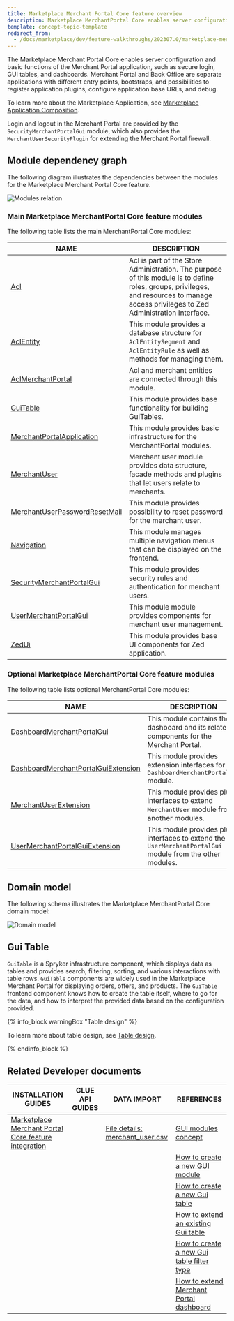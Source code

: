 ```yaml
---
title: Marketplace Merchant Portal Core feature overview
description: Marketplace MerchantPortal Core enables server configuration and the basic functionality of the Merchant Portal such as secure login.
template: concept-topic-template
redirect_from:
  - /docs/marketplace/dev/feature-walkthroughs/202307.0/marketplace-merchant-portal-core-feature-walkthrough/marketplace-merchant-portal-core-feature-walkthrough.html
---
```


The Marketplace Merchant Portal Core enables server configuration and basic functions of the Merchant Portal application, such as secure login, GUI tables, and dashboards. Merchant Portal and Back Office are separate applications with different entry points, bootstraps, and possibilities to register application plugins, configure application base URLs, and debug.



To learn more about the Marketplace Application, see [Marketplace Application Composition](/docs/scos/dev/architecture/marketplace-architecture/marketplace-application-composition.html).


Login and logout in the Merchant Portal are provided by the `SecurityMerchantPortalGui` module, which also provides the `MerchantUserSecurityPlugin` for extending the Merchant Portal firewall.

## Module dependency graph

The following diagram illustrates the dependencies between the modules for the Marketplace Merchant Portal Core feature.

![Modules relation](https://confluence-connect.gliffy.net/embed/image/2e0be237-6e7b-4488-8d4b-811707c14ea0.png?utm_medium=live&utm_source=custom)


### Main Marketplace MerchantPortal Core feature modules

The following table lists the main MerchantPortal Core modules:

| NAME | DESCRIPTION |
| -------------- | ------------------ |
| [Acl](https://github.com/spryker/acl) | Acl is part of the Store Administration. The purpose of this module is to define roles, groups, privileges, and resources to manage access privileges to Zed Administration Interface.   |
| [AclEntity](https://github.com/spryker/acl-entity) | This module provides a database structure for `AclEntitySegment` and `AclEntityRule` as well as methods for managing them.   |
| [AclMerchantPortal](https://github.com/spryker/acl-merchant-portal) | Acl and merchant entities are connected through this module.   |
| [GuiTable](https://github.com/spryker/gui-table) | This module provides base functionality for building GuiTables.    |
| [MerchantPortalApplication](https://github.com/spryker/merchant-portal-application) | This module provides basic infrastructure for the MerchantPortal modules.   |
| [MerchantUser](https://github.com/spryker/merchant-user) | Merchant user module provides data structure, facade methods and plugins that let users relate to merchants.  |
| [MerchantUserPasswordResetMail](https://github.com/spryker/merchant-user-password-reset-mail) | This module provides possibility to reset password for the merchant user.   |
| [Navigation](https://github.com/spryker/navigation) | This module manages multiple navigation menus that can be displayed on the frontend.   |
| [SecurityMerchantPortalGui](https://github.com/spryker/security-merchant-portal-gui) | This module provides security rules and authentication for merchant users.   |
| [UserMerchantPortalGui](https://github.com/spryker/user-merchant-portal-gui) | This module module provides components for merchant user management.    |
| [ZedUi](https://github.com/spryker/zed-ui) | This module provides base UI components for Zed application.   |

### Optional Marketplace MerchantPortal Core feature modules

The following table lists optional MerchantPortal Core modules:

| NAME | DESCRIPTION |
| -------------------- | --------------------- |
| [DashboardMerchantPortalGui](https://github.com/spryker/dashboard-merchant-portal-gui) | This module contains the dashboard and its related components for the Merchant Portal.  |
| [DashboardMerchantPortalGuiExtension](https://github.com/spryker/dashboard-merchant-portal-gui-extension) | This module provides extension interfaces for the `DashboardMerchantPortalGui` module.|
| [MerchantUserExtension](https://github.com/spryker/merchant-user-extension) | This module provides plugin interfaces to extend `MerchantUser` module from another modules.  |
| [UserMerchantPortalGuiExtension](https://github.com/spryker/user-merchant-portal-gui-extension) | This module provides plugin interfaces to extend the `UserMerchantPortalGui` module from the other modules.

## Domain model

The following schema illustrates the Marketplace MerchantPortal Core domain model:

![Domain model](https://confluence-connect.gliffy.net/embed/image/2f5bae0d-8b37-45f5-ad08-06ca5c0c562d.png?utm_medium=live&utm_source=custom)

## Gui Table

`GuiTable` is a Spryker infrastructure component, which displays data as tables and provides search, filtering, sorting, and various interactions with table rows.
`GuiTable` components are widely used in the Marketplace Merchant Portal for displaying orders, offers, and products.
The `GuiTable` frontend component knows how to create the table itself, where to go for the data, and how to interpret the provided data based on the configuration provided.

{% info_block warningBox "Table design" %}

To learn more about table design, see [Table design](/docs/scos/dev/front-end-development/{{page.version}}/marketplace/table-design/table-design.html).

{% endinfo_block %}

## Related Developer documents

|INSTALLATION GUIDES  |GLUE API GUIDES  |DATA IMPORT  | REFERENCES  |
|---------|---------|---------|--------|
| [Marketplace Merchant Portal Core feature integration](/docs/pbc/all/merchant-management/{{page.version}}/marketplace/install-and-upgrade/install-features/install-the-marketplace-merchant-portal-core-feature.html)          |          | [File details: merchant_user.csv](/docs/pbc/all/merchant-management/{{page.version}}/marketplace/import-data/file-details-merchant-user.csv.html)           | [GUI modules concept](/docs/pbc/all/merchant-management/{{page.version}}/marketplace/marketplace-merchant-portal-core-feature-overview/gui-modules.html) |
|        |          |          | [How to create a new GUI module](/docs/pbc/all/merchant-management/{{page.version}}/marketplace/tutorials-and-howtos/create-gui-modules.html)  |
|        |          |          | [How to create a new Gui table](/docs/pbc/all/merchant-management/{{page.version}}/marketplace/tutorials-and-howtos/create-gui-tables.html)  |
|        |          |          | [How to extend an existing Gui table](/docs/pbc/all/merchant-management/{{page.version}}/marketplace/tutorials-and-howtos/extend-gui-tables.html)  |
|        |          |          | [How to create a new Gui table filter type](/docs/pbc/all/merchant-management/{{page.version}}/marketplace/tutorials-and-howtos/create-gui-table-filter-types.html)  |
|        |          |          | [How to extend Merchant Portal dashboard](/docs/pbc/all/merchant-management/{{page.version}}/marketplace/tutorials-and-howtos/extend-merchant-portal-dashboard.html)  |

